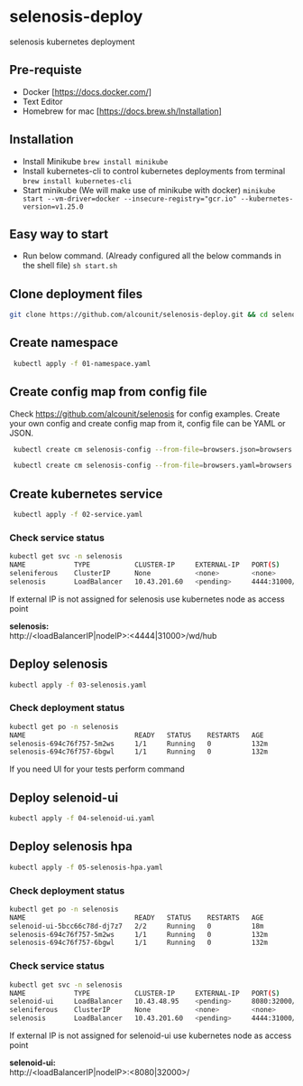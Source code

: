 # selenosis-deploy
selenosis kubernetes deployment

## Pre-requiste
- Docker [https://docs.docker.com/]
- Text Editor
- Homebrew for mac [https://docs.brew.sh/Installation]

## Installation
- Install Minikube
```brew install minikube```
- Install kubernetes-cli to control kubernetes deployments from terminal
  ```brew install kubernetes-cli```
- Start minikube (We will make use of minikube with docker)
  ```minikube start --vm-driver=docker --insecure-registry="gcr.io" --kubernetes-version=v1.25.0```

## Easy way to start
- Run below command. (Already configured all the below commands in the shell file)
  ```sh start.sh```

## Clone deployment files
``` bash
git clone https://github.com/alcounit/selenosis-deploy.git && cd selenosis-deploy
```

## Create namespace
``` bash
 kubectl apply -f 01-namespace.yaml
```

## Create config map from config file
Check https://github.com/alcounit/selenosis for config examples. Create your own config and create config map from it, config file can be YAML or JSON.
``` bash
 kubectl create cm selenosis-config --from-file=browsers.json=browsers.json -n selenosis
```
``` bash
 kubectl create cm selenosis-config --from-file=browsers.yaml=browsers.yaml -n selenosis
```

## Create kubernetes service
``` bash
 kubectl apply -f 02-service.yaml
 ```

  ### Check service status
 ```bash
kubectl get svc -n selenosis
NAME            TYPE           CLUSTER-IP     EXTERNAL-IP   PORT(S)          AGE
seleniferous    ClusterIP      None           <none>        <none>           8h
selenosis       LoadBalancer   10.43.201.60   <pending>     4444:31000/TCP   8h
 ```
If external IP is not assigned for selenosis use kubernetes node as access point

<b>selenosis:</b> <br/>
http://<loadBalancerIP|nodeIP>:<4444|31000>/wd/hub



 ## Deploy selenosis
 ``` bash
 kubectl apply -f 03-selenosis.yaml
 ```

   ### Check deployment status
 ```bash
kubectl get po -n selenosis
NAME                           READY   STATUS    RESTARTS   AGE
selenosis-694c76f757-5m2ws     1/1     Running   0          132m
selenosis-694c76f757-6bgwl     1/1     Running   0          132m
 ```

If you need UI for your tests perform command
## Deploy selenoid-ui
 ``` bash
 kubectl apply -f 04-selenoid-ui.yaml
 ```

 ## Deploy selenosis hpa
 ```bash
 kubectl apply -f 05-selenosis-hpa.yaml
 ```

  ### Check deployment status
 ```bash
kubectl get po -n selenosis
NAME                           READY   STATUS    RESTARTS   AGE
selenoid-ui-5bcc66c78d-dj7z7   2/2     Running   0          18m
selenosis-694c76f757-5m2ws     1/1     Running   0          132m
selenosis-694c76f757-6bgwl     1/1     Running   0          132m
 ```

  ### Check service status
 ```bash
kubectl get svc -n selenosis
NAME            TYPE           CLUSTER-IP     EXTERNAL-IP   PORT(S)          AGE
selenoid-ui     LoadBalancer   10.43.48.95    <pending>     8080:32000/TCP   8h
seleniferous    ClusterIP      None           <none>        <none>           8h
selenosis       LoadBalancer   10.43.201.60   <pending>     4444:31000/TCP   8h
 ```

If external IP is not assigned for selenoid-ui use kubernetes node as access point
 
<b>selenoid-ui:</b> <br/>
http://<loadBalancerIP|nodeIP>:<8080|32000>/
